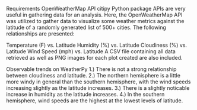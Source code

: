 Requirements
OpenWeatherMap API
citipy Python package
APIs are very useful in gathering data for an analysis. Here, the OpenWeatherMap API was utilized to gather data to visualize some weather metrics against the latitude of a randomly generated list of 500+ cities. The following relationships are presented:

Temperature (F) vs. Latitude
Humidity (%) vs. Latitude
Cloudiness (%) vs. Latitude
Wind Speed (mph) vs. Latitude
A CSV file containing all data retrieved as well as PNG images for each plot created are also included.








Observable trends on WeatherPy
1.) There is not a strong relationship between cloudiness and latitude.
2.) The northern hemisphere is a little more windy in general than the southern hemisphere, with the wind speeds increasing slightly as the latitude increases.
3.) There is a slightly noticable increase in humidity as the latitude increases.
4.) In the southern hemisphere, wind speeds are the highest at the lowest levels of latitude.
